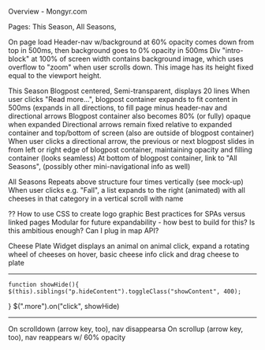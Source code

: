 Overview - Mongyr.com

Pages: This Season, All Seasons, 

On page load
	Header-nav w/background at 60% opacity comes down from top in 500ms, 
	then background goes to 0% opacity in 500ms
	Div "intro-block" at 100% of screen width contains background image, which uses overflow to "zoom" when user scrolls down. This image has its height fixed equal to the viewport height.

This Season
	Blogpost centered, Semi-transparent, displays 20 lines
	When user clicks "Read more...", blogpost container expands to fit content in 500ms (expands in all directions, to fill page minus header-nav and directional arrows
	Blogpost container also becomes 80% (or fully) opaque when expanded
	Directional arrows remain fixed relative to expanded container and 
		top/bottom of screen (also are outside of blogpost container)
	When user clicks a directional arrow, the previous or next blogpost slides in from left or right edge of blogpost container, maintaining opacity and filling container (looks seamless)
	At bottom of blogpost container, link to "All Seasons", (possibly other mini-navigational info as well)

All Seasons
	Repeats above structure four times vertically (see mock-up)
	When user clicks e.g. "Fall", a list expands to the right (animated)
		with all cheeses in that category in a vertical scroll with name

??
	How to use CSS to create logo graphic
	Best practices for SPAs versus linked pages
	Modular for future expandability - how best to build for this?
	Is this ambitious enough? Can I plug in map API? 

Cheese Plate Widget
	displays an animal
	on animal click, expand a rotating wheel of cheeses
	on hover, basic cheese info
	click and drag cheese to plate


--- 

	function showHide(){
	$(this).siblings("p.hideContent").toggleClass("showContent", 400);
}
$(".more").on("click", showHide)



----

On scrolldown (arrow key, too), nav disappearsa
On scrollup (arrow key, too), nav reappears w/ 60% opacity